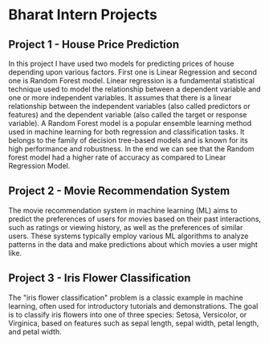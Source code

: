 # Bharat Intern Projects <br>
## Project 1 - House Price Prediction
In this project I have used two models for predicting prices of house depending upon various factors. First one is Linear Regression and second one is Random Forest model.
Linear regression is a fundamental statistical technique used to model the relationship between a dependent variable and one or more independent variables. It assumes that there is a linear relationship between the independent variables (also called predictors or features) and the dependent variable (also called the target or response variable).
A Random Forest model is a popular ensemble learning method used in machine learning for both regression and classification tasks. It belongs to the family of decision tree-based models and is known for its high performance and robustness.
In the end we can see that the Random forest model had a higher rate of accuracy as compared to Linear Regression Model.

## Project 2 - Movie Recommendation System
The movie recommendation system in machine learning (ML) aims to predict the preferences of users for movies based on their past interactions, such as ratings or viewing history, as well as the preferences of similar users. 
These systems typically employ various ML algorithms to analyze patterns in the data and make predictions about which movies a user might like.

## Project 3 - Iris Flower Classification
The "iris flower classification" problem is a classic example in machine learning, often used for introductory tutorials and demonstrations. 
The goal is to classify iris flowers into one of three species: Setosa, Versicolor, or Virginica, based on features such as sepal length, sepal width, petal length, and petal width.
